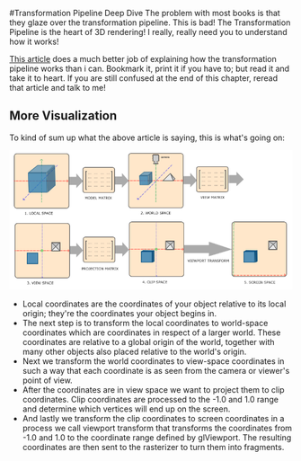 #Transformation Pipeline Deep Dive
The problem with most books is that they glaze over the transformation pipeline. This is bad! The Transformation Pipeline is the heart of 3D rendering! I really, really need you to understand how it works!

[This article](http://www.codinglabs.net/article_world_view_projection_matrix.aspx) does a much better job of explaining how the transformation pipeline works than i can. Bookmark it, print it if you have to; but read it and take it to heart. If you are still confused at the end of this chapter, reread that article and talk to me!

## More Visualization
To kind of sum up what the above article is saying, this is what's going on:

![PIPELINE](trans_pipe.png)

* Local coordinates are the coordinates of your object relative to its local origin; they're the coordinates your object begins in.
* The next step is to transform the local coordinates to world-space coordinates which are coordinates in respect of a larger world. These coordinates are relative to a global origin of the world, together with many other objects also placed relative to the world's origin.
* Next we transform the world coordinates to view-space coordinates in such a way that each coordinate is as seen from the camera or viewer's point of view.
* After the coordinates are in view space we want to project them to clip coordinates. Clip coordinates are processed to the -1.0 and 1.0 range and determine which vertices will end up on the screen.
* And lastly we transform the clip coordinates to screen coordinates in a process we call viewport transform that transforms the coordinates from -1.0 and 1.0 to the coordinate range defined by glViewport. The resulting coordinates are then sent to the rasterizer to turn them into fragments.
